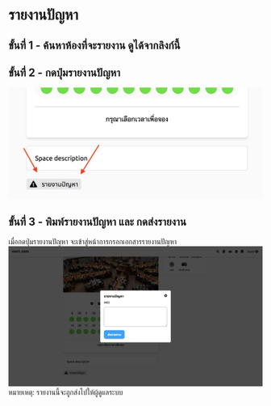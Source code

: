 # รายงานปัญหา

## ขั้นที่ 1 - ค้นหาห้องที่จะรายงาน ดูได้จากลิงก์นี้

## ขั้นที่ 2 - กดปุ่มรายงานปัญหา
![](../../img/report-a-problem/report-button.png)

## ขั้นที่ 3 - พิมพ์รายงานปัญหา และ กดส่งรายงาน
เมื่อกดปุ่มรายงานปัญหา จะเข้าสู่หน้าการกรอกเอกสารรายงานปัญหา
![](../../img/report-a-problem/report-form.png)
หมายเหตุ: รายงานนี้จะถูกส่งไปให้ผู้ดูแลระบบ
